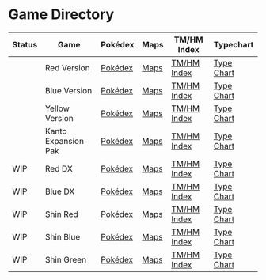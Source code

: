 # Game Directory

| Status | Game |  Pokédex                             | Maps | TM/HM Index | Typechart |
|--------|-----------------|-----------------------------------------|--------|---|---|
|     | Red Version     | [Pokédex](red-blue/pokedex.md) | [Maps](red-blue/maps.md)  | [TM/HM Index](red-blue/tmindex.md) | [Type Chart](red-blue/typechart.md) | 
|     | Blue Version    | [Pokédex](red-blue/pokedex.md) | [Maps](red-blue/maps.md)  | [TM/HM Index](red-blue/tmindex.md) | [Type Chart](red-blue/typechart.md) | 
|     | Yellow Version  | [Pokédex](yellow/pokedex.md) | [Maps](red-blue/maps.md) | [TM/HM Index](red-blue/tmindex.md) | [Type Chart](red-blue/typechart.md) | 
|     | Kanto Expansion Pak | [Pokédex](kanto-expansion-pak/pokedex.md) | [Maps](kanto-expansion-pak/maps.md)  | [TM/HM Index](kanto-expansion-pak/tmindex.md) | [Type Chart](kanto-expansion-pak/typechart.md) | 
| WIP | Red DX         | [Pokédex](red-dx-blue-dx/pokedex.md) | [Maps](red-blue/maps.md)  | [TM/HM Index](red-dx-blue-dx/tmindex.md) | [Type Chart](red-dx-blue-dx/typechart.md) | 
| WIP | Blue DX        | [Pokédex](red-dx-blue-dx/pokedex.md) | [Maps](red-blue/maps.md)  | [TM/HM Index](red-dx-blue-dx/tmindex.md) | [Type Chart](red-dx-blue-dx/typechart.md) | 
| WIP | Shin Red       | [Pokédex](red-blue/pokedex.md) | [Maps](red-blue/maps.md)  | [TM/HM Index](red-blue/tmindex.md) | [Type Chart](red-blue/typechart.md) | 
| WIP | Shin Blue      | [Pokédex](red-blue/pokedex.md) | [Maps](red-blue/maps.md)  | [TM/HM Index](red-blue/tmindex.md) | [Type Chart](red-blue/typechart.md) | 
| WIP | Shin Green     | [Pokédex](red-blue/pokedex.md) | [Maps](red-blue/maps.md)  | [TM/HM Index](red-blue/tmindex.md) | [Type Chart](red-blue/typechart.md) | 
